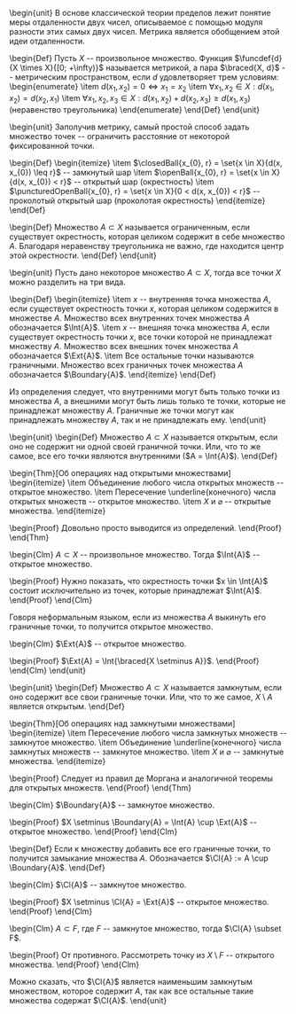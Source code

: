 \begin{unit}
В основе классической теории пределов лежит понятие меры отдаленности двух чисел, описываемое с помощью модуля
разности этих самых двух чисел. Метрика является обобщением этой идеи отдаленности.

\begin{Def}
Пусть $X$ -- произвольное множество. Функция $\funcdef{d}{X \times X}{[0; +\infty)}$ называется метрикой, а пара
$\braced{X, d}$ -- метрическим пространством, если $d$ удовлетворяет трем условиям:
\begin{enumerate}
\item $d(x_{1}, x_{2}) = 0 \Leftrightarrow x_{1} = x_{2}$
\item $\forall x_{1}, x_{2} \in X: d(x_{1}, x_{2}) = d(x_{2}, x_{1})$
\item $\forall x_{1}, x_{2}, x_{3} \in X: d(x_{1}, x_{2}) + d(x_{2}, x_{3}) \geq d(x_{1}, x_{3})$
(неравенство треугольника)
\end{enumerate} 
\end{Def}
\end{unit}

\begin{unit}
Заполучив метрику, самый простой способ задать множество точек -- ограничить расстояние от некоторой фиксированной
точки.

\begin{Def}
\begin{itemize}
\item $\closedBall{x_{0}, r} = \set{x \in X}{d(x, x_{0}) \leq r}$ -- замкнутый шар
\item $\openBall{x_{0}, r} = \set{x \in X}{d(x, x_{0}) < r}$ -- открытый шар (окрестность)
\item $\puncturedOpenBall{x_{0}, r} = \set{x \in X}{0 < d(x, x_{0}) < r}$ -- проколотый открытый шар
(проколотая окрестность)
\end{itemize}
\end{Def}

\begin{Def}
Множество $A \subset X$ называется ограниченным, если существует окрестность, которая целиком содержит в себе
множество $A$. Благодаря неравенству треугольника не важно, где находится центр этой окрестности.
\end{Def}
\end{unit}

\begin{unit}
Пусть дано некоторое множество $A \subset X$, тогда все точки $X$ можно разделить на три вида.

\begin{Def}
\begin{itemize}
\item $x$ -- внутренняя точка множества $A$, если существует окрестность точки $x$, которая целиком содержится в
множестве $A$. Множество всех внутренних точек множества $A$ обозначается $\Int{A}$.
\item $x$ -- внешняя точка множества $A$, если существует окрестность точки $x$, все точки которой не принадлежат
множеству $A$. Множество всех внешних точек множества $A$ обозначается $\Ext{A}$.
\item Все остальные точки называются граничными. Множество всех граничных точек множества $A$
обозначается $\Boundary{A}$.
\end{itemize}
\end{Def}

Из определения следует, что внутренними могут быть только точки из множества $A$, а внешними могут быть лишь
только те точки, которые не принадлежат множеству $A$. Граничные же точки могут как принадлежать множеству $A$,
так и не принадлежать ему.
\end{unit}

\begin{unit}
\begin{Def}
Множество $A \subset X$ называется открытым, если оно не содержит ни одной своей граничной точки. Или, что то же
самое, все его точки являются внутренними ($A = \Int{A}$).
\end{Def}

\begin{Thm}[Об операциях над открытыми множествами]
\begin{itemize}
\item Объединение любого числа открытых множеств -- открытое множество.
\item Пересечение \underline{конечного} числа открытых множеств -- открытое множество.
\item $X$ и $\varnothing$ -- открытые множества.
\end{itemize}

\begin{Proof}
Довольно просто выводится из определений.
\end{Proof}
\end{Thm}

\begin{Clm}
$A \subset X$ -- произвольное множество. Тогда $\Int{A}$ -- открытое множество.

\begin{Proof}
Нужно показать, что окрестность точки $x \in \Int{A}$ состоит исключительно из точек, которые принадлежат
$\Int{A}$.
\end{Proof}
\end{Clm}

Говоря неформальным языком, если из множества $A$ выкинуть его граничные точки, то получится открытое множество.

\begin{Clm}
$\Ext{A}$ -- открытое множество.

\begin{Proof}
$\Ext{A} = \Int{\braced{X \setminus A}}$.
\end{Proof}
\end{Clm}
\end{unit}

\begin{unit}
\begin{Def}
Множество $A \subset X$ называется замкнутым, если оно содержит все свои граничные точки. Или, что то же
самое, $X \setminus A$ является открытым.
\end{Def}

\begin{Thm}[Об операциях над замкнутыми множествами]
\begin{itemize}
\item Пересечение любого числа замкнутых множеств -- замкнутое множество.
\item Объединение \underline{конечного} числа замкнутых множеств -- замкнутое множество.
\item $X$ и $\varnothing$ -- замкнутые множества.
\end{itemize}

\begin{Proof}
Следует из правил де Моргана и аналогичной теоремы для открытых множеств.
\end{Proof}
\end{Thm}

\begin{Clm}
$\Boundary{A}$ -- замкнутое множество.

\begin{Proof}
$X \setminus \Boundary{A} = \Int{A} \cup \Ext{A}$ -- открытое множество.
\end{Proof}
\end{Clm}

\begin{Def}
Если к множеству добавить все его граничные точки, то получится замыкание множества $A$.
Обозначается $\Cl{A} := A \cup \Boundary{A}$.
\end{Def}

\begin{Clm}
$\Cl{A}$ -- замкнутое множество.

\begin{Proof}
$X \setminus \Cl{A} = \Ext{A}$ -- открытое множество.
\end{Proof}
\end{Clm}

\begin{Clm}
$A \subset F$, где $F$ -- замкнутое множество, тогда $\Cl{A} \subset F$.

\begin{Proof}
От противного. Рассмотреть точку из $X \setminus F$ -- открытого множества.
\end{Proof}
\end{Clm}

Можно сказать, что $\Cl{A}$ является наименьшим замкнутым множеством, которое содержит $A$, так как все остальные
такие множества содержат $\Cl{A}$.
\end{unit}
